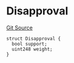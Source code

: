 # Disapproval

[Git Source](https://github.com/llama-community/vertex-v1/blob/693b03f6823cb240f992102042b3702c0c97cf44/src/utils/Structs.sol)

```solidity
struct Disapproval {
  bool support;
  uint248 weight;
}
```
